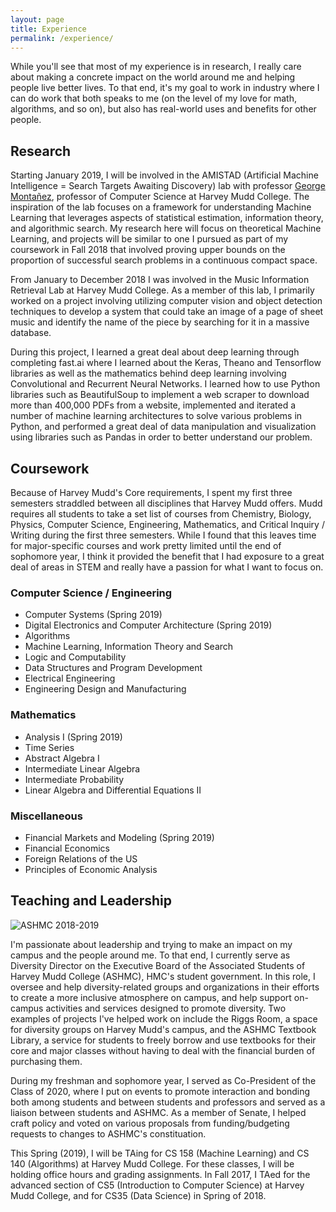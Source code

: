 ```yaml
---
layout: page
title: Experience
permalink: /experience/
---
```


While you'll see that most of my experience is in research, I really care about making a concrete impact on the world around me and helping people live better lives. To that end, it's my goal to work in industry where I can do work that both speaks to me (on the level of my love for math, algorithms, and so on), but also has real-world uses and benefits for other people.

## Research

Starting January 2019, I will be involved in the AMISTAD (Artificial Machine Intelligence = Search Targets Awaiting Discovery) lab with professor [George Montañez](http://www.cs.cmu.edu/~gmontane/), professor of Computer Science at Harvey Mudd College. The inspiration of the lab focuses on a framework for understanding Machine Learning that leverages aspects of statistical estimation, information theory, and algorithmic search. 
My research here will focus on theoretical Machine Learning, and projects will be similar to one I pursued as part of my coursework in Fall 2018 that involved proving upper bounds on the proportion of successful search problems in a continuous compact space. 

From January to December 2018 I was involved in the Music Information Retrieval Lab at Harvey Mudd College. As a member of this lab, I primarily worked on a project involving utilizing computer vision and object detection techniques to develop a system that could take an image of a page of sheet music and identify the name of the piece by searching for it in a massive database.

During this project, I learned a great deal about deep learning through completing fast.ai where I learned about the Keras, Theano and Tensorflow libraries as well as the mathematics behind deep learning involving Convolutional and Recurrent Neural Networks. I learned how to use Python libraries such as BeautifulSoup to implement a web scraper to download more than 400,000 PDFs from a website, implemented and iterated a number of machine learning architectures to solve various problems in Python, and performed a great deal of data manipulation and visualization using libraries such as Pandas in order to better understand our problem. 

## Coursework

Because of Harvey Mudd's Core requirements, I spent my first three semesters straddled between all disciplines that Harvey Mudd offers. Mudd requires all students to take a set list of courses from Chemistry, Biology, Physics, Computer Science, Engineering, Mathematics, and Critical Inquiry / Writing during the first three semesters. While I found that this leaves time for major-specific courses and work pretty limited until the end of sophomore year, I think it provided the benefit that I had exposure to a great deal of areas in STEM and really have a passion for what I want to focus on.

### Computer Science / Engineering

- Computer Systems (Spring 2019)
- Digital Electronics and Computer Architecture (Spring 2019)
- Algorithms
- Machine Learning, Information Theory and Search
- Logic and Computability
- Data Structures and Program Development
- Electrical Engineering
- Engineering Design and Manufacturing

### Mathematics

- Analysis I (Spring 2019)
- Time Series
- Abstract Algebra I
- Intermediate Linear Algebra
- Intermediate Probability
- Linear Algebra and Differential Equations II

### Miscellaneous

- Financial Markets and Modeling (Spring 2019)
- Financial Economics
- Foreign Relations of the US
- Principles of Economic Analysis

## Teaching and Leadership

![ASHMC 2018-2019](https://github.com/db7894/db7894.github.io/blob/master/images/ASHMC_F18_Compressed-1024x683.jpg)

I'm passionate about leadership and trying to make an impact on my campus and the people around me. To that end, I currently serve as Diversity Director on the Executive Board of the Associated Students of Harvey Mudd College (ASHMC), HMC's student government. In this role, I oversee and help diversity-related groups and organizations in their efforts to create a more inclusive atmosphere on campus, and help support on-campus activities and services designed to promote diversity. Two examples of projects I've helped work on include the Riggs Room, a space for diversity groups on Harvey Mudd's campus, and the ASHMC Textbook Library, a service for students to freely borrow and use textbooks for their core and major classes without having to deal with the financial burden of purchasing them.

During my freshman and sophomore year, I served as Co-President of the Class of 2020, where I put on events to promote interaction and bonding both among students and between students and professors and served as a liaison between students and ASHMC. As a member of Senate, I helped craft policy and voted on various proposals from funding/budgeting requests to changes to ASHMC's constituation.

This Spring (2019), I will be TAing for CS 158 (Machine Learning) and CS 140 (Algorithms) at Harvey Mudd College. For these classes, I will be holding office hours and grading assignments. 
In Fall 2017, I TAed for the advanced section of CS5 (Introduction to Computer Science) at Harvey Mudd College, and for CS35 (Data Science) in Spring of 2018.
